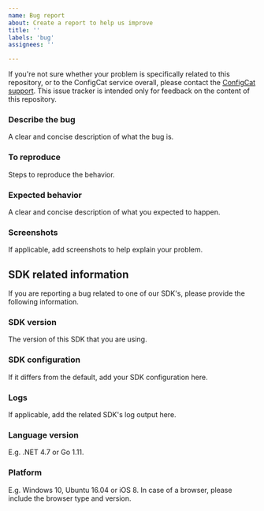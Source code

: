 ```yaml
---
name: Bug report
about: Create a report to help us improve
title: ''
labels: 'bug'
assignees: ''

---
```


If you're not sure whether your problem is specifically related to this repository, or to the ConfigCat service overall, please contact the [ConfigCat support](https://configcat.com/support). This issue tracker is intended only for feedback on the content of this repository. 

### Describe the bug

A clear and concise description of what the bug is.

### To reproduce

Steps to reproduce the behavior.

### Expected behavior

A clear and concise description of what you expected to happen.

### Screenshots
If applicable, add screenshots to help explain your problem.


## SDK related information

If you are reporting a bug related to one of our SDK's, please provide the following information.

### SDK version

The version of this SDK that you are using.

### SDK configuration

If it differs from the default, add your SDK configuration here.

### Logs

If applicable, add the related SDK's log output here.

### Language version

E.g. .NET 4.7 or Go 1.11.

### Platform

E.g. Windows 10, Ubuntu 16.04 or iOS 8. In case of a browser, please include the browser type and version.